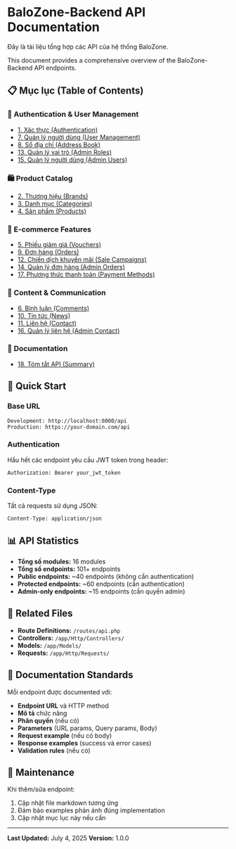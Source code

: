 # BaloZone-Backend API Documentation

Đây là tài liệu tổng hợp các API của hệ thống BaloZone.

This document provides a comprehensive overview of the BaloZone-Backend API endpoints.

## 📋 Mục lục (Table of Contents)

### 🔐 Authentication & User Management
- [1. Xác thực (Authentication)](./01-auth.md)
- [7. Quản lý người dùng (User Management)](./07-user-management.md)
- [8. Sổ địa chỉ (Address Book)](./08-address-book.md)
- [13. Quản lý vai trò (Admin Roles)](./13-admin-roles.md)
- [15. Quản lý người dùng (Admin Users)](./15-admin-users.md)

### 🛍️ Product Catalog
- [2. Thương hiệu (Brands)](./02-brands.md)
- [3. Danh mục (Categories)](./03-categories.md)
- [4. Sản phẩm (Products)](./04-products.md)

### 🛒 E-commerce Features
- [5. Phiếu giảm giá (Vouchers)](./05-vouchers.md)
- [9. Đơn hàng (Orders)](./09-orders.md)
- [12. Chiến dịch khuyến mãi (Sale Campaigns)](./12-sale-campaigns.md)
- [14. Quản lý đơn hàng (Admin Orders)](./14-admin-orders.md)
- [17. Phương thức thanh toán (Payment Methods)](./17-payment-methods.md)

### 💬 Content & Communication
- [6. Bình luận (Comments)](./06-comments.md)
- [10. Tin tức (News)](./10-news.md)
- [11. Liên hệ (Contact)](./11-contact.md)
- [16. Quản lý liên hệ (Admin Contact)](./16-admin-contact.md)

### 📖 Documentation
- [18. Tóm tắt API (Summary)](./18-summary.md)

## 🚀 Quick Start

### Base URL
```
Development: http://localhost:8000/api
Production: https://your-domain.com/api
```

### Authentication
Hầu hết các endpoint yêu cầu JWT token trong header:
```
Authorization: Bearer your_jwt_token
```

### Content-Type
Tất cả requests sử dụng JSON:
```
Content-Type: application/json
```

## 📊 API Statistics

- **Tổng số modules:** 16 modules
- **Tổng số endpoints:** 101+ endpoints
- **Public endpoints:** ~40 endpoints (không cần authentication)
- **Protected endpoints:** ~60 endpoints (cần authentication)
- **Admin-only endpoints:** ~15 endpoints (cần quyền admin)

## 🔗 Related Files

- **Route Definitions:** `/routes/api.php`
- **Controllers:** `/app/Http/Controllers/`
- **Models:** `/app/Models/`
- **Requests:** `/app/Http/Requests/`

## 📝 Documentation Standards

Mỗi endpoint được documented với:
- **Endpoint URL** và HTTP method
- **Mô tả** chức năng
- **Phân quyền** (nếu có)
- **Parameters** (URL params, Query params, Body)
- **Request example** (nếu có body)
- **Response examples** (success và error cases)
- **Validation rules** (nếu có)

## 🔧 Maintenance

Khi thêm/sửa endpoint:
1. Cập nhật file markdown tương ứng
2. Đảm bảo examples phản ánh đúng implementation
3. Cập nhật mục lục này nếu cần

---

**Last Updated:** July 4, 2025
**Version:** 1.0.0
